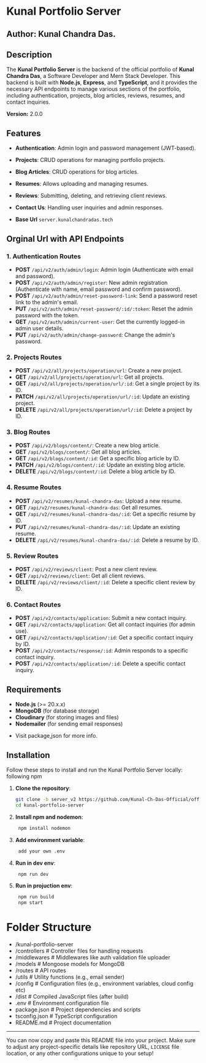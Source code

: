 # Kunal Portfolio Server

## Author: Kunal Chandra Das.

## Description

The **Kunal Portfolio Server** is the backend of the official portfolio of **Kunal Chandra Das**, a Software Developer and Mern Stack Developer. This backend is built with **Node.js**, **Express**, and **TypeScript**, and it provides the necessary API endpoints to manage various sections of the portfolio, including authentication, projects, blog articles, reviews, resumes, and contact inquiries.

**Version:** 2.0.0

## Features

- **Authentication**: Admin login and password management (JWT-based).
- **Projects**: CRUD operations for managing portfolio projects.
- **Blog Articles**: CRUD operations for blog articles.
- **Resumes**: Allows uploading and managing resumes.
- **Reviews**: Submitting, deleting, and retrieving client reviews.
- **Contact Us**: Handling user inquiries and admin responses.

- **Base Url** `server.kunalchandradas.tech`

## Orginal Url with API Endpoints

### 1. **Authentication Routes**

- **POST** `/api/v2/auth/admin/login`: Admin login (Authenticate with email and password).
- **POST** `/api/v2/auth/admin/register`: New admin registration (Authenticate with name, email password and confirm password).
- **POST** `/api/v2/auth/admin/reset-password-link`: Send a password reset link to the admin's email.
- **PUT** `/api/v2/auth/admin/reset-password/:id/:token`: Reset the admin password with the token.
- **GET** `/api/v2/auth/admin/current-user`: Get the currently logged-in admin user details.
- **PUT** `/api/v2/auth/admin/change-password`: Change the admin's password.

### 2. **Projects Routes**

- **POST** `/api/v2/all/projects/operation/url`: Create a new project.
- **GET** `/api/v2/all/projects/operation/url`: Get all projects.
- **GET** `/api/v2/all/projects/operation/url/:id`: Get a single project by its ID.
- **PATCH** `/api/v2/all/projects/operation/url/:id`: Update an existing project.
- **DELETE** `/api/v2/all/projects/operation/url/:id`: Delete a project by ID.

### 3. **Blog Routes**

- **POST** `/api/v2/blogs/content/`: Create a new blog article.
- **GET** `/api/v2/blogs/content/`: Get all blog articles.
- **GET** `/api/v2/blogs/content/:id`: Get a specific blog article by ID.
- **PATCH** `/api/v2/blogs/content/:id`: Update an existing blog article.
- **DELETE** `/api/v2/blogs/content/:id`: Delete a blog article by ID.

### 4. **Resume Routes**

- **POST** `/api/v2/resumes/kunal-chandra-das`: Upload a new resume.
- **GET** `/api/v2/resumes/kunal-chandra-das`: Get all resumes.
- **GET** `/api/v2/resumes/kunal-chandra-das/:id`: Get a specific resume by ID.
- **PUT** `/api/v2/resumes/kunal-chandra-das/:id`: Update an existing resume.
- **DELETE** `/api/v2/resumes/kunal-chandra-das/:id`: Delete a resume by ID.

### 5. **Review Routes**

- **POST** `/api/v2/reviews/client`: Post a new client review.
- **GET** `/api/v2/reviews/client`: Get all client reviews.
- **DELETE** `/api/v2/reviews/client/:id`: Delete a specific client review by ID.

### 6. **Contact Routes**

- **POST** `/api/v2/contacts/application`: Submit a new contact inquiry.
- **GET** `/api/v2/contacts/application`: Get all contact inquiries (for admin use).
- **GET** `/api/v2/contacts/application/:id`: Get a specific contact inquiry by ID.
- **POST** `/api/v2/contacts/response/:id`: Admin responds to a specific contact inquiry.
- **POST** `/api/v2/contacts/application/:id`: Delete a specific contact inquiry.

## Requirements

- **Node.js** (>= 20.x.x)
- **MongoDB** (for database storage)
- **Cloudinary** (for storing images and files)
- **Nodemailer** (for sending email responses)

* Visit package,json for more info.

## Installation

Follow these steps to install and run the Kunal Portfolio Server locally:
following npm

1. **Clone the repository**:

   ```bash
   git clone -b server_v2 https://github.com/Kunal-Ch-Das-Official/official-portfolio.git
   cd kunal-portfolio-server
   ```

2. **Install npm and nodemon**:

   ```bash
    npm install nodemon
   ```

3. **Add environment variable**:

   ```bash
    add your own .env
   ```

4. **Run in dev env**:

   ```bash
    npm run dev
   ```

5. **Run in projuction env**:

   ```bash
    npm run build
    npm start
   ```

# Folder Structure

- /kunal-portfolio-server
- /controllers # Controller files for handling requests
- /middlewares # Middlewares like auth validation file uploader
- /models # Mongoose models for MongoDB
- /routes # API routes
- /utils # Utility functions (e.g., email sender)
- /config # Configuration files (e.g., environment variables, cloud config etc)
- /dist # Compiled JavaScript files (after build)
- .env # Environment configuration file
- package.json # Project dependencies and scripts
- tsconfig.json # TypeScript configuration
- README.md # Project documentation

---

You can now copy and paste this README file into your project. Make sure to adjust any project-specific details like repository URL, `LICENSE` file location, or any other configurations unique to your setup!
